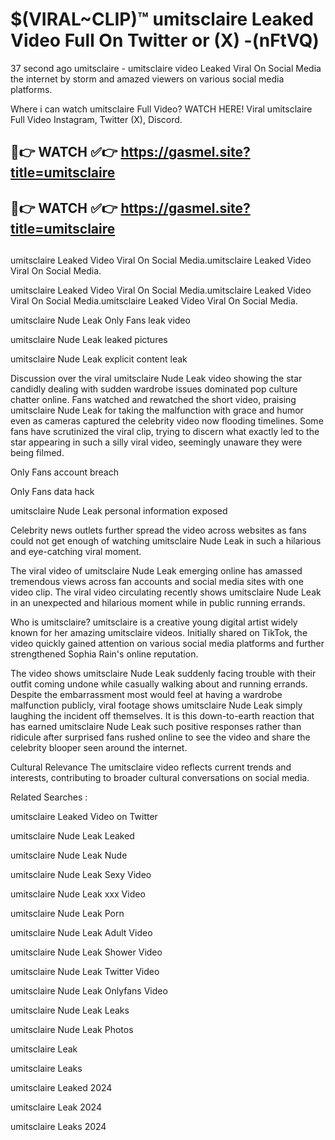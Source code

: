 # $(VIRAL~CLIP)™ umitsclaire Leaked Video Full On Twitter or (X) -(nFtVQ)
37 second ago umitsclaire - umitsclaire video Leaked Viral On Social Media the internet by storm and amazed viewers on various social media platforms.

Where i can watch umitsclaire Full Video? WATCH HERE! Viral umitsclaire Full Video Instagram, Twitter (X), Discord.

## 🔴👉 WATCH ✅👉 https://gasmel.site?title=umitsclaire
## 🔴👉 WATCH ✅👉 https://gasmel.site?title=umitsclaire
##
umitsclaire Leaked Video Viral On Social Media.umitsclaire Leaked Video Viral On Social Media.

umitsclaire Leaked Video Viral On Social Media.umitsclaire Leaked Video Viral On Social Media.umitsclaire Leaked Video Viral On Social Media.

umitsclaire Nude Leak Only Fans leak video

umitsclaire Nude Leak leaked pictures

umitsclaire Nude Leak explicit content leak

Discussion over the viral umitsclaire Nude Leak video showing the star candidly dealing with sudden wardrobe issues dominated pop culture chatter online. Fans watched and rewatched the short video, praising umitsclaire Nude Leak for taking the malfunction with grace and humor even as cameras captured the celebrity video now flooding timelines. Some fans have scrutinized the viral clip, trying to discern what exactly led to the star appearing in such a silly viral video, seemingly unaware they were being filmed.


Only Fans account breach

Only Fans data hack

umitsclaire Nude Leak personal information exposed

Celebrity news outlets further spread the video across websites as fans could not get enough of watching umitsclaire Nude Leak in such a hilarious and eye-catching viral moment.


The viral video of umitsclaire Nude Leak emerging online has amassed tremendous views across fan accounts and social media sites with one video clip. The viral video circulating recently shows umitsclaire Nude Leak in an unexpected and hilarious moment while in public running errands.


Who is umitsclaire? umitsclaire is a creative young digital artist widely known for her amazing umitsclaire videos. Initially shared on TikTok, the video quickly gained attention on various social media platforms and further strengthened Sophia Rain's online reputation.

The video shows umitsclaire Nude Leak suddenly facing trouble with their outfit coming undone while casually walking about and running errands. Despite the embarrassment most would feel at having a wardrobe malfunction publicly, viral footage shows umitsclaire Nude Leak simply laughing the incident off themselves. It is this down-to-earth reaction that has earned umitsclaire Nude Leak such positive responses rather than ridicule after surprised fans rushed online to see the video and share the celebrity blooper seen around the internet.

Cultural Relevance The umitsclaire video reflects current trends and interests, contributing to broader cultural conversations on social media.

Related Searches :

umitsclaire Leaked Video on Twitter

umitsclaire Nude Leak Leaked

umitsclaire Nude Leak Nude

umitsclaire Nude Leak Sexy Video

umitsclaire Nude Leak xxx Video

umitsclaire Nude Leak Porn

umitsclaire Nude Leak Adult Video

umitsclaire Nude Leak Shower Video

umitsclaire Nude Leak Twitter Video

umitsclaire Nude Leak Onlyfans Video

umitsclaire Nude Leak Leaks

umitsclaire Nude Leak Photos

umitsclaire Leak

umitsclaire Leaks

umitsclaire Leaked 2024

umitsclaire Leak 2024

umitsclaire Leaks 2024
